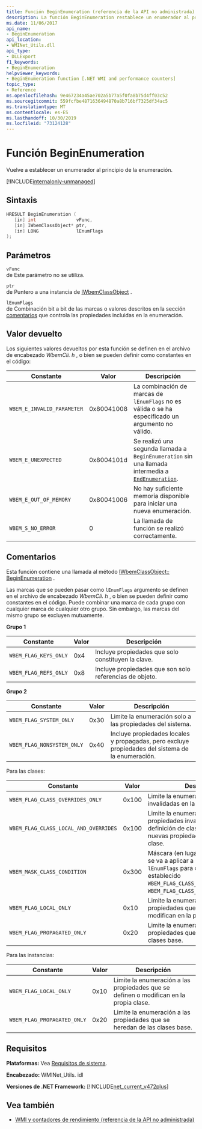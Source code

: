 ```yaml
---
title: Función BeginEnumeration (referencia de la API no administrada)
description: La función BeginEnumeration restablece un enumerador al principio de la enumeración
ms.date: 11/06/2017
api_name:
- BeginEnumeration
api_location:
- WMINet_Utils.dll
api_type:
- DLLExport
f1_keywords:
- BeginEnumeration
helpviewer_keywords:
- BeginEnumeration function [.NET WMI and performance counters]
topic_type:
- Reference
ms.openlocfilehash: 9e467234a45ae702a5b77a5f0fa8b75d4ff03c52
ms.sourcegitcommit: 559fcfbe4871636494870a8b716bf7325df34ac5
ms.translationtype: MT
ms.contentlocale: es-ES
ms.lasthandoff: 10/30/2019
ms.locfileid: "73124128"
---
```

# <a name="beginenumeration-function"></a>Función BeginEnumeration
Vuelve a establecer un enumerador al principio de la enumeración.  

[!INCLUDE[internalonly-unmanaged](../../../../includes/internalonly-unmanaged.md)]
  
## <a name="syntax"></a>Sintaxis  
  
```cpp  
HRESULT BeginEnumeration (
   [in] int               vFunc, 
   [in] IWbemClassObject* ptr, 
   [in] LONG              lEnumFlags
); 
```  

## <a name="parameters"></a>Parámetros

`vFunc`\
de Este parámetro no se utiliza.

`ptr`\
de Puntero a una instancia de [IWbemClassObject](/windows/desktop/api/wbemcli/nn-wbemcli-iwbemclassobject) .

`lEnumFlags`\
de Combinación bit a bit de las marcas o valores descritos en la sección [comentarios](#remarks) que controla las propiedades incluidas en la enumeración.

## <a name="return-value"></a>Valor devuelto

Los siguientes valores devueltos por esta función se definen en el archivo de encabezado *WbemCli. h* , o bien se pueden definir como constantes en el código:

|Constante  |Valor  |Descripción  |
|---------|---------|---------|
|`WBEM_E_INVALID_PARAMETER` | 0x80041008 | La combinación de marcas de `lEnumFlags` no es válida o se ha especificado un argumento no válido. |
|`WBEM_E_UNEXPECTED` | 0x8004101d | Se realizó una segunda llamada a `BeginEnumeration` sin una llamada intermedia a [`EndEnumeration`](endenumeration.md). |
|`WBEM_E_OUT_OF_MEMORY` | 0x80041006 | No hay suficiente memoria disponible para iniciar una nueva enumeración. |
|`WBEM_S_NO_ERROR` | 0 | La llamada de función se realizó correctamente.  |
  
## <a name="remarks"></a>Comentarios

Esta función contiene una llamada al método [IWbemClassObject:: BeginEnumeration](/windows/desktop/api/wbemcli/nn-wbemcli-iwbemclassobject) .

Las marcas que se pueden pasar como `lEnumFlags` argumento se definen en el archivo de encabezado *WbemCli. h* , o bien se pueden definir como constantes en el código.  Puede combinar una marca de cada grupo con cualquier marca de cualquier otro grupo. Sin embargo, las marcas del mismo grupo se excluyen mutuamente. 

**Grupo 1**

|Constante  |Valor  |Descripción  |
|---------|---------|---------|
|`WBEM_FLAG_KEYS_ONLY` | 0x4 | Incluye propiedades que solo constituyen la clave. |
|`WBEM_FLAG_REFS_ONLY` | 0x8 | Incluye propiedades que son solo referencias de objeto. |

**Grupo 2**

Constante  |Valor  |Descripción  |
|---------|---------|---------|
|`WBEM_FLAG_SYSTEM_ONLY` | 0x30 | Limite la enumeración solo a las propiedades del sistema. |
|`WBEM_FLAG_NONSYSTEM_ONLY` | 0x40 | Incluye propiedades locales y propagadas, pero excluye propiedades del sistema de la enumeración. |

Para las clases:

Constante  |Valor  |Descripción  |
|---------|---------|---------|
|`WBEM_FLAG_CLASS_OVERRIDES_ONLY` | 0x100 | Limite la enumeración a propiedades invalidadas en la definición de clase. |
|`WBEM_FLAG_CLASS_LOCAL_AND_OVERRIDES` | 0x100 | Limite la enumeración a las propiedades invalidadas en la definición de clase actual y a las nuevas propiedades definidas en la clase. |
| `WBEM_MASK_CLASS_CONDITION` | 0x300 | Máscara (en lugar de una marca) que se va a aplicar a un valor de `lEnumFlags` para comprobar si se ha establecido `WBEM_FLAG_CLASS_OVERRIDES_ONLY` o `WBEM_FLAG_CLASS_LOCAL_AND_OVERRIDES`. |
| `WBEM_FLAG_LOCAL_ONLY` | 0x10 | Limite la enumeración a las propiedades que se definen o modifican en la propia clase. |
| `WBEM_FLAG_PROPAGATED_ONLY` |  0x20 | Limite la enumeración a las propiedades que se heredan de las clases base. |

Para las instancias:

Constante  |Valor  |Descripción  |
|---------|---------|---------|
| `WBEM_FLAG_LOCAL_ONLY` | 0x10 | Limite la enumeración a las propiedades que se definen o modifican en la propia clase. |
| `WBEM_FLAG_PROPAGATED_ONLY` |  0x20 | Limite la enumeración a las propiedades que se heredan de las clases base. |

## <a name="requirements"></a>Requisitos  
 **Plataformas:** Vea [Requisitos de sistema](../../get-started/system-requirements.md).  
  
 **Encabezado:** WMINet_Utils. idl  
  
 **Versiones de .NET Framework:** [!INCLUDE[net_current_v472plus](../../../../includes/net-current-v472plus.md)]  
  
## <a name="see-also"></a>Vea también

- [WMI y contadores de rendimiento (referencia de la API no administrada)](index.md)
